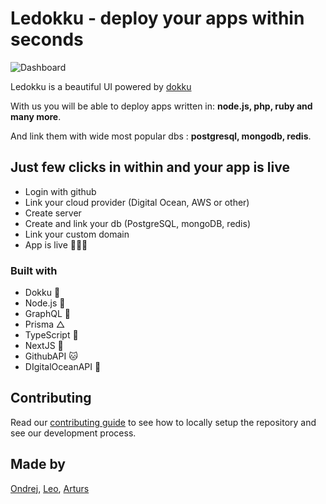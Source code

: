 # Ledokku - deploy your apps within seconds

![Dashboard](/images/Dashboard.png)

Ledokku is a beautiful UI powered by [dokku]("dokku")

With us you will be able to deploy apps written in:
**node.js, php, ruby and many more**.

And link them with wide most popular dbs : **postgresql, mongodb, redis**.

## Just few clicks in within and your app is live

- Login with github
- Link your cloud provider (Digital Ocean, AWS or other)
- Create server
- Create and link your db (PostgreSQL, mongoDB, redis)
- Link your custom domain
- App is live 🎉🎉🎉

### Built with

- Dokku 🐳
- Node.js 💚
- GraphQL 💓
- Prisma △
- TypeScript 💙
- NextJS 🖤
- GithubAPI 🐱
- DIgitalOceanAPI 🌊

## Contributing

Read our [contributing guide](CONTRIBUTING.md) to see how to locally setup the repository and see our development process.

## Made by

[Ondrej](https://github.com/bartaxyz),
[Leo](https://github.com/pradel),
[Arturs](https://github.com/Akirtovskis)
